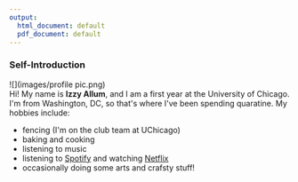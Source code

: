 ```yaml
---
output:
  html_document: default
  pdf_document: default
---
```


### Self-Introduction   
![](images/profile pic.png)  
Hi! My name is **Izzy Allum**, and I am a first year at the University of Chicago. I'm from Washington, DC, so that's where I've been spending quaratine. My hobbies include:  

* fencing (I'm on the club team at UChicago)
* baking and cooking
* listening to music
* listening to [Spotify](https://open.spotify.com/) and watching [Netflix](https://www.netflix.com/browse)
* occasionally doing some arts and crafsty stuff!